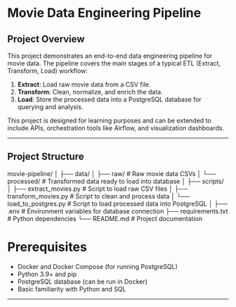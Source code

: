# Movie Data Engineering Pipeline

## Project Overview

This project demonstrates an end-to-end data engineering pipeline for movie data. The pipeline covers the main stages of a typical ETL (Extract, Transform, Load) workflow:

1. **Extract**: Load raw movie data from a CSV file.
2. **Transform**: Clean, normalize, and enrich the data.
3. **Load**: Store the processed data into a PostgreSQL database for querying and analysis.

This project is designed for learning purposes and can be extended to include APIs, orchestration tools like Airflow, and visualization dashboards.

---

## Project Structure

movie-pipeline/
│
├── data/
│ ├── raw/ # Raw movie data CSVs
│ └── processed/ # Transformed data ready to load into database
│
├── scripts/
│ ├── extract_movies.py # Script to load raw CSV files
│ ├── transform_movies.py # Script to clean and process data
│ └── load_to_postgres.py # Script to load processed data into PostgreSQL
│
├── .env # Environment variables for database connection
├── requirements.txt # Python dependencies
└── README.md # Project documentation

# Prerequisites

- Docker and Docker Compose (for running PostgreSQL)
- Python 3.9+ and pip
- PostgreSQL database (can be run in Docker)
- Basic familiarity with Python and SQL

---

